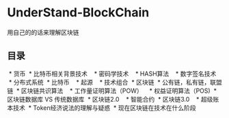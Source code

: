 # UnderStand-BlockChain
用自己的的话来理解区块链

## 目录
  * 货币
  * 比特币相关背景技术
    * 密码学技术
    * HASH算法
    * 数字签名技术
    * 分布式系统
  * 比特币
    * 起源
    * 技术组合
  * 区块链
  * 公有链，私有链，联盟链
  * 区块链共识算法
    * 工作量证明算法（POW）
    * 权益证明算法（POS)
  * 区块链数据库 VS 传统数据库
  * 区块链2.0
    * 智能合约
  * 区块链3.0
    * 超级账本技术
  * Token经济说法的理解与疑惑
  * 现在区块链在技术在什么阶段
  
